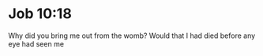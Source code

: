 # Job 10:18

Why did you bring me out from the womb? Would that I had died before any eye had seen me
